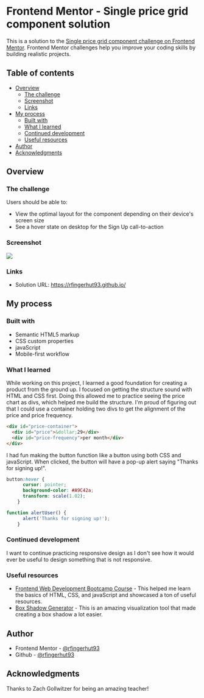 # Frontend Mentor - Single price grid component solution

This is a solution to the [Single price grid component challenge on Frontend Mentor](https://www.frontendmentor.io/challenges/single-price-grid-component-5ce41129d0ff452fec5abbbc). Frontend Mentor challenges help you improve your coding skills by building realistic projects. 

## Table of contents

- [Overview](#overview)
  - [The challenge](#the-challenge)
  - [Screenshot](#screenshot)
  - [Links](#links)
- [My process](#my-process)
  - [Built with](#built-with)
  - [What I learned](#what-i-learned)
  - [Continued development](#continued-development)
  - [Useful resources](#useful-resources)
- [Author](#author)
- [Acknowledgments](#acknowledgments)

## Overview

### The challenge

Users should be able to:

- View the optimal layout for the component depending on their device's screen size
- See a hover state on desktop for the Sign Up call-to-action

### Screenshot

![](./Screenshot-Single-Price-Grid-Component.png)


### Links

- Solution URL: https://rfingerhut93.github.io/

## My process

### Built with

- Semantic HTML5 markup
- CSS custom properties
- javaScript
- Mobile-first workflow

### What I learned

While working on this project, I learned a good foundation for creating a product from the ground up. I focused on getting the structure sound with HTML and CSS first. Doing this allowed me to practice seeing the price chart as divs, which helped me build the structure. I'm proud of figuring out that I could use a container holding two divs to get the alignment of the price and price frequency.
```html
<div id="price-container">
  <div id="price">&dollar;29</div>
  <div id="price-frequency">per month</div>
</div>
```
I had fun making the button function like a button using both CSS and javaScript. When clicked, the button will have a pop-up alert saying "Thanks for signing up!".
```css
button:hover {
      cursor: pointer;
      background-color: #A9C42a;
      transform: scale(1.02);
    }
```
```js
function alertUser() {
      alert('Thanks for signing up!');
    }
```

### Continued development

I want to continue practicing responsive design as I don't see how it would ever be useful to design something that is not responsive.

### Useful resources

- [Frontend Web Development Bootcamp Course](https://www.youtube.com/watch?v=zJSY8tbf_ys&t=19066s) - This helped me learn the basics of HTML, CSS, and javaScript and showcased a ton of useful resources.
- [Box Shadow Generator](https://cssgenerator.org/box-shadow-css-generator.html) - This is an amazing visualization tool that made creating a box shadow a lot easier.


## Author

- Frontend Mentor - [@rfingerhut93](https://www.frontendmentor.io/profile/rfingerhut93)
- Github - [@rfingerhut93](https://www.twitter.com/rfingerhut93)


## Acknowledgments

Thanks to Zach Gollwitzer for being an amazing teacher!

